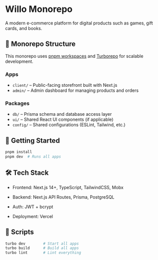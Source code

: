 # Willo Monorepo

A modern e-commerce platform for digital products such as games, gift cards, and books.

## 🧩 Monorepo Structure

This monorepo uses [pnpm workspaces](https://pnpm.io/workspaces) and [Turborepo](https://turbo.build) for scalable development.

### Apps

- `client/` – Public-facing storefront built with Next.js
- `admin/` – Admin dashboard for managing products and orders

### Packages

- `db/` – Prisma schema and database access layer
- `ui/` – Shared React UI components (if applicable)
- `config/` – Shared configurations (ESLint, Tailwind, etc.)

## 🚀 Getting Started

```bash
pnpm install
pnpm dev  # Runs all apps
```

## 🛠 Tech Stack

- Frontend: Next.js 14+, TypeScript, TailwindCSS, Mobx

- Backend: Next.js API Routes, Prisma, PostgreSQL

- Auth: JWT + bcrypt

- Deployment: Vercel

## 📁 Scripts

```bash
turbo dev        # Start all apps
turbo build      # Build all apps
turbo lint       # Lint everything
```
